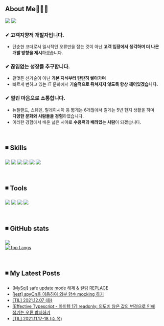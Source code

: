 
<!-- ## 경험에서 나오는 배움을 추구하는 윤송입니다. <br> -->

## About Me🤸🏻‍♀️

  <a href="https://velog.io/@ysong0504" target="_blank"><img src="https://img.shields.io/badge/Blog-3DDC84?style=flat-square&logo=heart&logoColor=red"/></a>  <!-- 벨로그 -->
  <img src="https://img.shields.io/badge/ysong0504@gmail.com-EA4335?style=flat-square&logo=Gmail&logoColor=white"/></a> <!-- 지메일 -->

### ✔ 고객지향적 개발자입니다.
- 단순한 코더로서 일시적인 오류만을 잡는 것이 아닌 **고객 입장에서 생각하며 더 나은 개발 방향을 제시**하겠습니다.
 
### ✔ 끊임없는 성장를 추구합니다.
- 겉멋든 신기술이 아닌 **기본 지식부터 탄탄히 쌓아가며**
- 빠르게 변하고 있는 IT 문화에서 **기술적으로 뒤쳐지지 않도록 항상 깨어있겠습니다.**

### ✔ 열린 마음으로 소통합니다.
- 뉴질랜드, 스웨덴, 말레이시아 등 짧게는 6개월에서 길게는 5년 현지 생활을 하며 **다양한 문화와 사람들을 경험**하였습니다.
- 이러한 경험에서 배운 넓은 시야로 **수용력과 배려있는 사람**이 되겠습니다.

<br>

## ◾ Skills <br>
  <img src="https://img.shields.io/badge/Node.js-339933?style=flat-square&logo=Node.js&logoColor=white"/></a> <!-- node.js -->
  <img src="https://img.shields.io/badge/JavaScript-F7DF1E?style=flat-square&logo=JavaScript&logoColor=white"/></a> <!-- js -->
  <img src="https://img.shields.io/badge/TypeScript-3178C6?style=flat-square&logo=TypeScript&logoColor=white"/></a> <!-- ts -->
  <img src="https://img.shields.io/badge/Python-3776AB?style=flat-square&logo=Python&logoColor=white"/></a> <!-- python -->
  <img src="https://img.shields.io/badge/AWS-232F3E?style=flat-square&logo=Amazon AWS&logoColor=white"/></a> <!-- aws -->
  <img src="https://img.shields.io/badge/MongoDB-47A248?style=flat-square&logo=MongoDB&logoColor=white"/></a> <!-- mongodb -->

<br>
 
## ◾ Tools
  <img src="https://img.shields.io/badge/Notion-000000?style=flat-square&logo=Notion&logoColor=white"/></a> <!-- Notion -->
  <img src="https://img.shields.io/badge/Slack-4A154B?style=flat-square&logo=Slack&logoColor=white"/></a> <!-- slack -->
  <img src="https://img.shields.io/badge/VSCode-007ACC?style=flat-square&logo=Visual Studio Code&logoColor=white"/></a> <!-- vscode -->
  <img src="https://img.shields.io/badge/Git-F05032?style=flat-square&logo=Git&logoColor=white"/></a> <!-- git -->

<br>

## ◾ GitHub stats 
![](https://github-readme-stats.vercel.app/api?username=ysong0504&show_icons=true&theme=buefy) <br>
[![Top Langs](https://github-readme-stats.vercel.app/api/top-langs/?username=ysong0504&layout=compact)](https://github.com/anuraghazra/github-readme-stats)

<br>

## ◾ My Latest Posts
<!-- BLOG-POST-LIST:START -->
- [[MySql] safe update mode 해제 &amp; 컬럼 REPLACE](https://velog.io/@ysong0504/MySql-safe-update-mode-%ED%95%B4%EC%A0%9C-%EC%BB%AC%EB%9F%BC-REPLACE)
- [[jest] spyOn을 이용하여 외부 함수 mocking 하기](https://velog.io/@ysong0504/jest-spyOn%EC%9D%84-%EC%9D%B4%EC%9A%A9%ED%95%98%EC%97%AC-%EC%99%B8%EB%B6%80-%ED%95%A8%EC%88%98-mocking-%ED%95%98%EA%B8%B0)
- [[TIL] 2021.12.07 &lpar;화&rpar;](https://velog.io/@ysong0504/TIL-2021.12.07-%ED%99%94)
- [[Effective Typescript - 아이템 17] readonly: 의도치 않은 값의 변경으로 인해 생기는 오류 방지하기](https://velog.io/@ysong0504/Effective-Typescript-%EC%95%84%EC%9D%B4%ED%85%9C-17-readonly-%EC%9D%98%EB%8F%84%EC%B9%98-%EC%95%8A%EC%9D%80-%EA%B0%92%EC%9D%98-%EB%B3%80%EA%B2%BD%EC%9C%BC%EB%A1%9C-%EC%9D%B8%ED%95%B4-%EC%83%9D%EA%B8%B0%EB%8A%94-%EC%98%A4%EB%A5%98-%EB%B0%A9%EC%A7%80%ED%95%98%EA%B8%B0)
- [[TIL] 2021.11.17-18 &lpar;수,목&rpar;](https://velog.io/@ysong0504/TIL-2021.11.17-18-%EC%88%98%EB%AA%A9)
<!-- BLOG-POST-LIST:END -->





<!---
ysong0504/ysong0504 is a ✨ special ✨ repository because its `README.md` (this file) appears on your GitHub profile.
You can click the Preview link to take a look at your changes.
- 📫 How to reach me ...
--->
